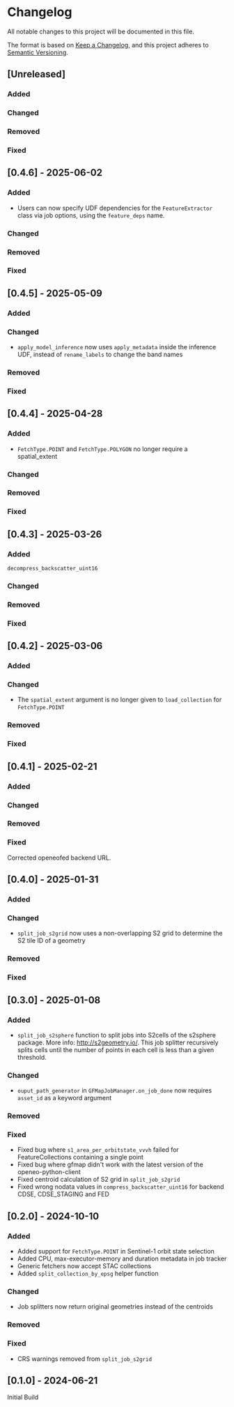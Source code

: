 # Changelog
All notable changes to this project will be documented in this file.

The format is based on [Keep a Changelog](https://keepachangelog.com/en/1.0.0/),
and this project adheres to [Semantic Versioning](https://semver.org/spec/v2.0.0.html).

## [Unreleased]

### Added

### Changed

### Removed

### Fixed

## [0.4.6] - 2025-06-02

### Added
- Users can now specify UDF dependencies for the `FeatureExtractor` class via job options, using the `feature_deps` name.
### Changed

### Removed

### Fixed

## [0.4.5] - 2025-05-09

### Added

### Changed
- `apply_model_inference` now uses `apply_metadata` inside the inference UDF, instead of `rename_labels` to change the band names
### Removed

### Fixed

## [0.4.4] - 2025-04-28

### Added
- `FetchType.POINT` and `FetchType.POLYGON` no longer require a spatial_extent
### Changed

### Removed

### Fixed

## [0.4.3] - 2025-03-26

### Added
`decompress_backscatter_uint16`
### Changed

### Removed

### Fixed

## [0.4.2] - 2025-03-06

### Added

### Changed
- The `spatial_extent` argument is no longer given to `load_collection` for `FetchType.POINT`
### Removed

### Fixed

## [0.4.1] - 2025-02-21

### Added

### Changed

### Removed

### Fixed
Corrected openeofed backend URL.

## [0.4.0] - 2025-01-31

### Added

### Changed
- `split_job_s2grid` now uses a non-overlapping S2 grid to determine the S2 tile ID of a geometry
### Removed

### Fixed
 
## [0.3.0] - 2025-01-08

### Added
- `split_job_s2sphere` function to split jobs into S2cells of the s2sphere package. More info: http://s2geometry.io/. This job splitter recursively splits cells until the number of points in each cell is less than a given threshold.

### Changed
- `ouput_path_generator` in `GFMapJobManager.on_job_done` now requires `asset_id` as a keyword argument
### Removed

### Fixed
- Fixed bug where `s1_area_per_orbitstate_vvvh` failed for FeatureCollections containing a single point
- Fixed bug where gfmap didn't work with the latest version of the openeo-python-client
- Fixed centroid calculation of S2 grid in `split_job_s2grid`
- Fixed wrong nodata values in `compress_backscatter_uint16` for backend CDSE, CDSE_STAGING and FED

## [0.2.0] - 2024-10-10

### Added
- Added support for `FetchType.POINT` in Sentinel-1 orbit state selection
- Added CPU, max-executor-memory and duration metadata in job tracker
- Generic fetchers now accept STAC collections
- Added `split_collection_by_epsg` helper function
### Changed
- Job splitters now return original geometries instead of the centroids
### Removed

### Fixed
- CRS warnings removed from `split_job_s2grid`

## [0.1.0] - 2024-06-21

Initial Build


